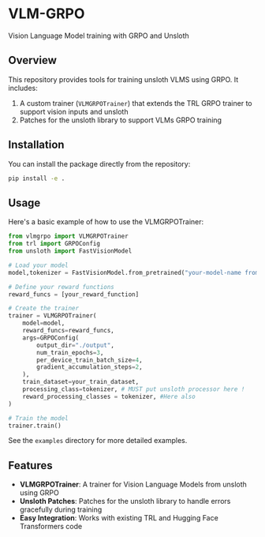 # VLM-GRPO

Vision Language Model training with GRPO and Unsloth

## Overview

This repository provides tools for training unsloth VLMS using GRPO. It includes:

1. A custom trainer (`VLMGRPOTrainer`) that extends the TRL GRPO trainer to support vision inputs and unsloth
2. Patches for the unsloth library to support VLMs GRPO training

## Installation

You can install the package directly from the repository:

```bash
pip install -e .
```

## Usage

Here's a basic example of how to use the VLMGRPOTrainer:

```python
from vlmgrpo import VLMGRPOTrainer
from trl import GRPOConfig
from unsloth import FastVisionModel

# Load your model
model,tokenizer = FastVisionModel.from_pretrained("your-model-name from unsloth available VLMs")

# Define your reward functions
reward_funcs = [your_reward_function]

# Create the trainer
trainer = VLMGRPOTrainer(
    model=model,
    reward_funcs=reward_funcs,
    args=GRPOConfig(
        output_dir="./output",
        num_train_epochs=3,
        per_device_train_batch_size=4,
        gradient_accumulation_steps=2,
    ),
    train_dataset=your_train_dataset,
    processing_class=tokenizer, # MUST put unsloth processor here !
    reward_processing_classes = tokenizer, #Here also
)

# Train the model
trainer.train()
```

See the `examples` directory for more detailed examples.

## Features

- **VLMGRPOTrainer**: A trainer for Vision Language Models from unsloth using GRPO
- **Unsloth Patches**: Patches for the unsloth library to handle errors gracefully during training
- **Easy Integration**: Works with existing TRL and Hugging Face Transformers code
